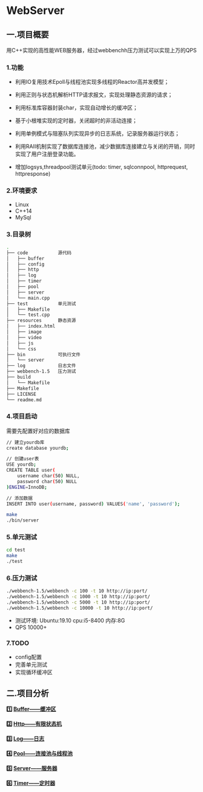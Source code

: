 # WebServer

## 一.项目概要

用C++实现的高性能WEB服务器，经过webbenchh压力测试可以实现上万的QPS

### 1.功能

* 利用IO复用技术Epoll与线程池实现多线程的Reactor高并发模型；
* 利用正则与状态机解析HTTP请求报文，实现处理静态资源的请求；
* 利用标准库容器封装char，实现自动增长的缓冲区；
* 基于小根堆实现的定时器，关闭超时的非活动连接；
* 利用单例模式与阻塞队列实现异步的日志系统，记录服务器运行状态；
* 利用RAII机制实现了数据库连接池，减少数据库连接建立与关闭的开销，同时实现了用户注册登录功能。

* 增加logsys,threadpool测试单元(todo: timer, sqlconnpool, httprequest, httpresponse) 

### 2.环境要求

* Linux
* C++14
* MySql

### 3.目录树

```bash
.
├── code           源代码
│   ├── buffer
│   ├── config
│   ├── http
│   ├── log
│   ├── timer
│   ├── pool
│   ├── server
│   └── main.cpp
├── test           单元测试
│   ├── Makefile
│   └── test.cpp
├── resources      静态资源
│   ├── index.html
│   ├── image
│   ├── video
│   ├── js
│   └── css
├── bin            可执行文件
│   └── server
├── log            日志文件
├── webbench-1.5   压力测试
├── build          
│   └── Makefile
├── Makefile
├── LICENSE
└── readme.md
```


### 4.项目启动

需要先配置好对应的数据库

```bash
// 建立yourdb库
create database yourdb;

// 创建user表
USE yourdb;
CREATE TABLE user(
    username char(50) NULL,
    password char(50) NULL
)ENGINE=InnoDB;

// 添加数据
INSERT INTO user(username, password) VALUES('name', 'password');
```

```bash
make
./bin/server
```

### 5.单元测试

```bash
cd test
make
./test
```

### 6.压力测试

```bash
./webbench-1.5/webbench -c 100 -t 10 http://ip:port/
./webbench-1.5/webbench -c 1000 -t 10 http://ip:port/
./webbench-1.5/webbench -c 5000 -t 10 http://ip:port/
./webbench-1.5/webbench -c 10000 -t 10 http://ip:port/
```

* 测试环境: Ubuntu:19.10 cpu:i5-8400 内存:8G 
* QPS 10000+

### 7.TODO

* config配置
* 完善单元测试
* 实现循环缓冲区

## 二.项目分析

**:one: [Buffer——缓冲区](https://github.com/ZYBO-o/Accumulation/blob/main/%E9%A1%B9%E7%9B%AE%E5%AE%9E%E8%B7%B5/WebServer/Buffer.md)**

**:two: [Http——有限状态机](https://github.com/ZYBO-o/Accumulation/blob/main/%E9%A1%B9%E7%9B%AE%E5%AE%9E%E8%B7%B5/WebServer/HttpConn.md)**

**:three: [Log——日志](https://github.com/ZYBO-o/Accumulation/blob/main/%E9%A1%B9%E7%9B%AE%E5%AE%9E%E8%B7%B5/WebServer/Log.md)**

**:four: [Pool——连接池与线程池](https://github.com/ZYBO-o/Accumulation/blob/main/%E9%A1%B9%E7%9B%AE%E5%AE%9E%E8%B7%B5/WebServer/Pool.md)**

**:five: [Server——服务器](https://github.com/ZYBO-o/Accumulation/blob/main/%E9%A1%B9%E7%9B%AE%E5%AE%9E%E8%B7%B5/WebServer/Server.md)**

**:six: [Timer——定时器](https://github.com/ZYBO-o/Accumulation/blob/main/%E9%A1%B9%E7%9B%AE%E5%AE%9E%E8%B7%B5/WebServer/Timer.md)**














































